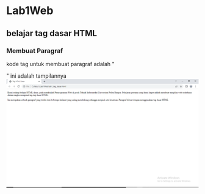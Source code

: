 # Lab1Web
## belajar tag dasar HTML

### Membuat Paragraf
kode tag untuk membuat paragraf adalah "<p>"
ini adalah tampilannya
![image1](/screenshot/ss1.png)